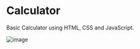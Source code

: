 # Calculator
Basic Calculator using HTML, CSS and JavaScript.

![image](https://user-images.githubusercontent.com/64256552/167281140-c04fb47d-1f2b-4eb3-9e46-a6112d068060.png)
